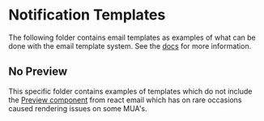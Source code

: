 # Notification Templates

The following folder contains email templates as examples of what can be done with the email template system. See the
[docs](https://www.authelia.com/reference/guides/notification-templates/) for more information.

## No Preview

This specific folder contains examples of templates which do not include the
[Preview component](https://react.email/docs/components/preview) from react email which has on rare occasions caused
rendering issues on some MUA's.
